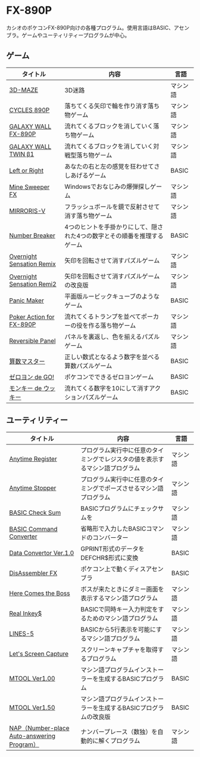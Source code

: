 # FX-890P

カシオのポケコンFX-890P向けの各種プログラム。使用言語はBASIC、アセンブラ。ゲームやユーティリティープログラムが中心。

## ゲーム

| タイトル | 内容 | 言語 |
| --- | --- | --- |
| [3D-MAZE](3d-maze/readme.md) | 3D迷路 | マシン語 |
| [CYCLES 890P](cycles-890p/readme.md) | 落ちてくる矢印で輪を作り消す落ち物ゲーム | マシン語 |
| [GALAXY WALL FX-890P](galaxy-wall-fx-890p/readme.md) | 流れてくるブロックを消していく落ち物ゲーム | マシン語 |
| [GALAXY WALL TWIN β1](galaxy-wall-twin-beta1/readme.md) | 流れてくるブロックを消していく対戦型落ち物ゲーム | マシン語 |
| [Left or Right](left-or-right/readme.md) | あなたの右と左の感覚を狂わせてさしあげるゲーム | BASIC |
| [Mine Sweeper FX](mine-sweeper-fx/readme.md) | Windowsでおなじみの爆弾探しゲーム | マシン語 |
| [MIRRORIS-V](mirroris-v/readme.md) | フラッシュボールを鏡で反射させて消す落ち物ゲーム | マシン語 |
| [Number Breaker](number-breaker/readme.md) | 4つのヒントを手掛かりにして、隠された4つの数字とその順番を推理するゲーム | BASIC |
| [Overnight Sensation Remix](overnight-sensation-remix/readme.md) | 矢印を回転させて消すパズルゲーム | マシン語 |
| [Overnight Sensation Remi2](overnight-sensation-remi2/readme.md) | 矢印を回転させて消すパズルゲームの改良版 | マシン語 |
| [Panic Maker](panic-maker/readme.md) | 平面版ルービックキューブのようなゲーム | BASIC |
| [Poker Action for FX-890P](poker-action/readme.md) | 流れてくるトランプを並べてポーカーの役を作る落ち物ゲーム | マシン語 |
| [Reversible Panel](reversible-panel/readme.md) | パネルを裏返し、色を揃えるパズルゲーム | マシン語 |
| [算数マスター](math-master/readme.md) | 正しい数式となるよう数字を並べる算数パズルゲーム | BASIC |
| [ゼロヨン de GO!](zero-yon-de-go/readme.md) | ポケコンでできるゼロヨンゲーム | BASIC |
| [モンキー de ウッキー](monkey/readme.md) | 流れてくる数字を10にして消すアクションパズルゲーム | BASIC |

## ユーティリティー

| タイトル | 内容 | 言語 |
| --- | --- | --- |
| [Anytime Register](anytime-register/readme.md) | プログラム実行中に任意のタイミングでレジスタの値を表示するマシン語プログラム | マシン語 |
| [Anytime Stopper](anytime-stopper/readme.md) | プログラム実行中に任意のタイミングでポーズさせるマシン語プログラム | マシン語 |
| [BASIC Check Sum](basic-check-sum/readme.md) | BASICプログラムにチェックサムを | マシン語 |
| [BASIC Command Converter](basic-command-converter/readme.md) | 省略形で入力したBASICコマンドのコンバーター | マシン語 |
| [Data Convertor Ver.1.0](data-convertor/readme.md) | GPRINT形式のデータをDEFCHR$形式に変換 | BASIC |
| [DisAssembler FX](disassembler-fx/readme.md) | ポケコン上で動くディスアセンブラ | BASIC |
| [Here Comes the Boss](here-comes-the-boss/readme.md) | ボスが来たときにダミー画面を表示するマシン語プログラム | マシン語 |
| [Real Inkey$](real-inkey/readme.md) | BASICで同時キー入力判定をするためのマシン語プログラム | マシン語 |
| [LINES-5](lines5/readme.md) | BASICから5行表示を可能にするマシン語プログラム | マシン語 |
| [Let's Screen Capture](lets-screen-capture/readme.md) | スクリーンキャプチャを取得するプログラム | マシン語 |
| [MTOOL Ver1.00](mtool100/readme.md) | マシン語プログラムインストーラーを生成するBASICプログラム | BASIC |
| [MTOOL Ver1.50](mtool150/readme.md) | マシン語プログラムインストーラーを生成するBASICプログラムの改良版 | BASIC |
| [NAP（Number-place Auto-answering Program）](nap/readme.md) | ナンバープレース（数独）を自動的に解くプログラム | マシン語 |
